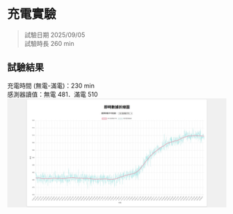 # 充電實驗
> 試驗日期 2025/09/05  
> 試驗時長 260 min
## 試驗結果
充電時間 (無電-滿電)：230 min  
感測器讀值：無電 481．滿電 510  
![充電實驗結果](充電實驗.jpg)

